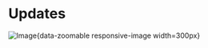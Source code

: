 
# Updates

![Image](/about/2023-07_Digital-Filming-Week.png){data-zoomable responsive-image width=300px}